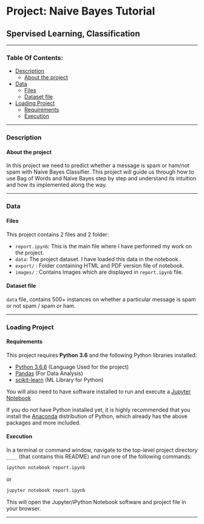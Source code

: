 # Project: Naive Bayes Tutorial
## Spervised Learning, Classification

----

### Table Of Contents:
- [Description](#description)<br>
    - [About the project](#about-the-project)<br>
- [Data](#data)<br>
    - [Files](#files)<br>
    - [Dataset file](#dataset-file)<br>
- [Loading Project](#loading-project)<br>
    - [Requirements](#requirements)<br>
    - [Execution](#execution)<br>
    
----

### Description

#### About the project
In this project we need to predict whether a message is spam or ham/not spam with Naive Bayes Classifier. This project will guide us through how to use Bag of Words and Naive Bayes step by step and understand its intuition and how its implemented along the way.

----

### Data

#### Files

This project contains 2 files and 2 folder:

- `report.ipynb`: This is the main file where I have performed my work on the project.
- `data`: The project dataset. I have loaded this data in the notebook..
- `export/` : Folder containing HTML and PDF version file of notebook.
- `images/` : Contains Images which are displayed in `report.ipynb` file.

#### Dataset file
`data` file, contains 500+ instances on whether a particular message is spam or not spam / spam or ham.

----

### Loading Project

#### Requirements

This project requires **Python 3.6** and the following Python libraries installed:

- [Python 3.6.6](https://www.python.org/downloads/release/python-366/)      (Language Used for the project)
- [Pandas](http://pandas.pydata.org)                                        (For Data Analysis)
- [scikit-learn](http://scikit-learn.org/stable/)                           (ML Library for Python)

You will also need to have software installed to run and execute a [Jupyter Notebook](http://jupyter.org/install)

If you do not have Python installed yet, it is highly recommended that you install the [Anaconda](https://www.anaconda.com/download/) distribution of Python, which already has the above packages and more included.

#### Execution

In a terminal or command window, navigate to the top-level project directory `____` (that contains this README) and run one of the following commands:

```bash
ipython notebook report.ipynb
```  
or
```bash
jupyter notebook report.ipynb
```

This will open the Jupyter/iPython Notebook software and project file in your browser.

-----